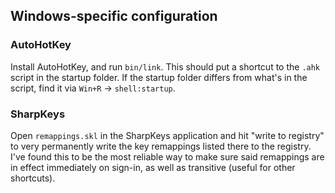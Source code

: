 ## Windows-specific configuration

### AutoHotKey

Install AutoHotKey, and run `bin/link`. This should put a shortcut to the `.ahk` script in the startup folder. If the startup folder differs from  what's in the script, find it via `Win+R` -> `shell:startup`.

### SharpKeys

Open `remappings.skl` in the SharpKeys application and hit "write to registry" to very permanently write the key remappings listed there to the registry. I've found this to be the most reliable way to make sure said remappings are in effect immediately on sign-in, as well as transitive (useful for other shortcuts).

